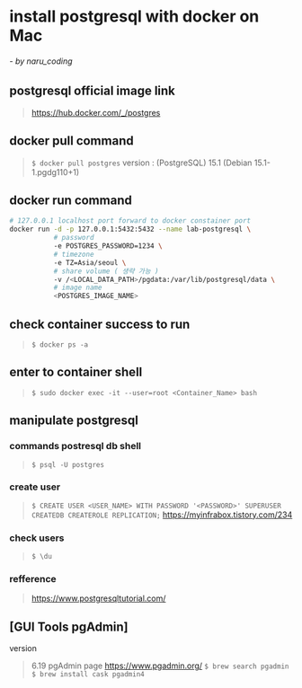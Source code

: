 # install postgresql with docker on Mac
###### - by naru_coding

## postgresql official image link
> https://hub.docker.com/_/postgres

## docker pull command
> `$ docker pull postgres`
> version : (PostgreSQL) 15.1 (Debian 15.1-1.pgdg110+1)

## docker run command
```sh
# 127.0.0.1 localhost port forward to docker constainer port 
docker run -d -p 127.0.0.1:5432:5432 --name lab-postgresql \
           # password
           -e POSTGRES_PASSWORD=1234 \
           # timezone
           -e TZ=Asia/seoul \
           # share volume ( 생략 가능 )
           -v /<LOCAL_DATA_PATH>/pgdata:/var/lib/postgresql/data \
           # image name
           <POSTGRES_IMAGE_NAME>    
```

## check container success to run
> `$ docker ps -a`

## enter to container shell
> `$ sudo docker exec -it --user=root <Container_Name> bash`

## manipulate postgresql
### commands postresql db shell
> `$ psql -U postgres`
### create user
> `$ CREATE USER <USER_NAME> WITH PASSWORD '<PASSWORD>' SUPERUSER CREATEDB CREATEROLE REPLICATION;`
> https://myinfrabox.tistory.com/234
### check users
> `$ \du`
### refference
> https://www.postgresqltutorial.com/

## [GUI Tools pgAdmin]
version
> 6.19
pgAdmin page 
> https://www.pgadmin.org/
> `$ brew search pgadmin`
> `$ brew install cask pgadmin4`